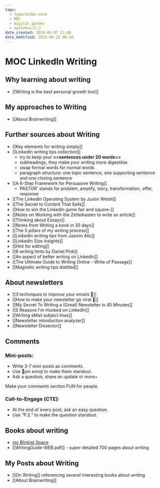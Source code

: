 ```yaml
---
tags:
  - type/index-note
  - MOC
  - digital_garden
  - epstatus/1-🌱
date_created: 2024-06-07 21:08
date_modified: 2025-06-25 06:10
---
```

# MOC LinkedIn Writing

## Why learning about writing

+ [[Writing is the best personal growth tool]]

## My approaches to Writing

+ [[About Brainwriting]]

## Further sources about Writing

+ [[Key elements for writing simply]]
+ [[LinkedIn writing tips collection]]
	+ try to keep your **==sentences under 20 words==**
	+ subheadings, they make your writing more digestible
	+ swap formal words for normal words
	+ paragraph structure: one topic sentence, one supporting sentence and one closing sentence
+ [[A 6-Step Framework for Persuasive Writing]] 
	+ PASTOR' stands for problem, amplify, story, transformation, offer, response
+ [[The LinkedIn Operating System by Justin Welsh]]
+ [[The Secret to Content That Sells]]
+ [[How to win the LinkedIn game fair and square-]]
+ [[Notes on Working with the Zettelkasten to write an article]]
+ [[Thinking about Essays]]
+ [[Notes from Writing a book in 30 days]]
+ [[The 5 pillars of my writing process]]
+ [[LinkedIn writing tips from Jasmin Alic]]
+ [[LinkedIn Size insights]]
+ [[Hint for editing]]
+ [[6 writing hints by Daniel Pink]]
+ [[An aspect of better writing on LinkedIn]]
+ [[The Ultimate Guide to Writing Online – Write of Passage]]
+ [[Magnetic writing tips distilled]]

## About newsletters 

+ [[3 techniques to improve your emails 🪩]]
+ [[How to make your newsletter go viral 🪩]]
+ [[My Secret To Writing a (Great) Newsletter in 45 Minutes]]
+ [[5 Reasons I'm Hooked on LinkedIn]]
+ [[Writing eMail subject lines]]
+ [[Newsletter introduction analyzer]]
+ [[Newsletter Dissector]]

## Comments

### Mini-posts:  

- Write 3-7 mini-posts as comments.  
- Use 📌pin emoji to make them standout.  
- Ask a question, share an update or more+  
  
Make your comments section FUN for people.  

### Call-to-Engage (CTE):  

- At the end of every post, ask an easy question.  
- Use “P.S.” to make the question standout.

## Books about writing

+ [my Blinkist Space](http://www.blinkist.com/nc/spaces/invites/730d2517-4692-4861-94cd-b0009c1f98fd?messageType=specific_title)
+ [[WritingGuide-WEB.pdf]] - super detailed 700 pages about writing

## My Posts about Writing

+ [[On Writing]] referencing several interesting books about writing
+ [[About Brainwriting]]
